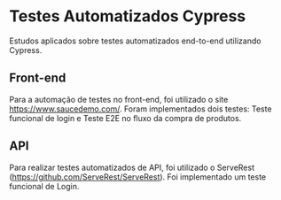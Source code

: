 # Testes Automatizados Cypress

Estudos aplicados sobre testes automatizados end-to-end utilizando Cypress.


## Front-end

Para a automação de testes no front-end, foi utilizado o site https://www.saucedemo.com/. Foram implementados dois testes: Teste funcional de login e Teste E2E no fluxo da compra de produtos.


## API

Para realizar testes automatizados de API, foi utilizado o ServeRest (https://github.com/ServeRest/ServeRest). Foi implementado um teste funcional de Login.
